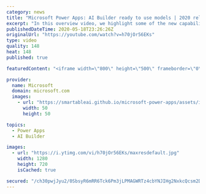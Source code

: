 ```yaml
---
category: news
title: "Microsoft Power Apps: AI Builder ready to use models | 2020 release wave 1 overview"
excerpt: "In this overview video, we highlight some of the new capabilities included in the latest update to Microsoft Power Apps, AI Builder ready to use models.     Here are the capabilities covered:   • Entity extraction helps you by identifying and extracting people, dates, places, locations, etc. from text"
publishedDateTime: 2020-05-18T23:26:26Z
originalUrl: "https://youtube.com/watch?v=h70jOr56EKs"
type: video
quality: 148
heat: 148
published: true

featuredContent: "<iframe width=\"800\" height=\"500\" frameborder=\"0\" src=\"https://www.youtube.com/embed/h70jOr56EKs\" allow=\"accelerometer; autoplay; encrypted-media; gyroscope; picture-in-picture\" allowfullscreen></iframe>"

provider:
  name: Microsoft
  domain: microsoft.com
  images:
    - url: "https://smartableai.github.io/microsoft-power-apps/assets/images/organizations/microsoft.com-50x50.jpg"
      width: 50
      height: 50

topics:
  - Power Apps
  - AI Builder

images:
  - url: "https://i.ytimg.com/vi/h70jOr56EKs/maxresdefault.jpg"
    width: 1280
    height: 720
    isCached: true

secured: "/ch30pwjJyu2/0SbsyR6mRR6Tck6Pm3jLPMAGWRTz4cbYNJIHg2NxkcQcsm2DgJTiT4o/1h3gVYxIrOKOT+tiwtJ33+vgK3Ryrh8RvXVOeHDOVufSRA0fG75vg/GrQjlhgA7q3BJVEbqQsdJYGhUIQQXFF6aceGCJUJxafUEFXgOI2fUUNU4UcOb2LpDLMgdt4624KQ3MLQkm3h+qi5WKKt1ozGvqodi8zLao+E5qsctCMAyOtXvDUcsv/BvxuIIZ1BZCF8DGhbNt/lmJENJp/QSqxeLt/QeaFYrLLKxU8AxzyekFr7sRWjlG7vl57k0qdRuuiST0+DWooKnOdrWMboHlTEM+Lo5CyZuby1K42j9RZQeTix7owHT5Aq+yoOTlnrZid8//gzMr+TIONyLZeNu1VNdxnZTyI41iV1de+og1PGACO+/rEr/MiNrnHqt;1Z0PdWTvcdmPFUmn13ZQTA=="
---
```


